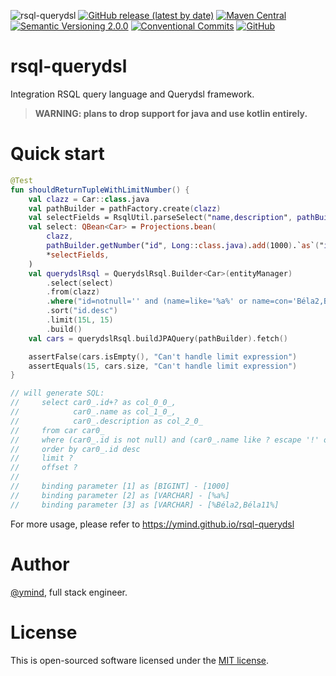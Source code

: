 ![rsql-querydsl](https://github.com/ymind/rsql-querydsl/workflows/rsql-querydsl/badge.svg?branch=master)
[![GitHub release (latest by date)](https://img.shields.io/github/v/release/ymind/rsql-querydsl)](https://github.com/ymind/rsql-querydsl/releases)
[![Maven Central](https://img.shields.io/maven-central/v/team.yi.rsql/rsql-querydsl)](https://search.maven.org/artifact/team.yi.rsql/rsql-querydsl)
[![Semantic Versioning 2.0.0](https://img.shields.io/badge/Semantic%20Versioning-2.0.0-brightgreen)](https://semver.org/)
[![Conventional Commits](https://img.shields.io/badge/Conventional%20Commits-1.0.0-yellow.svg)](https://conventionalcommits.org)
[![GitHub](https://img.shields.io/github/license/ymind/rsql-querydsl)](https://github.com/ymind/rsql-querydsl/blob/master/LICENSE)

# rsql-querydsl

Integration RSQL query language and Querydsl framework.

> __WARNING: plans to drop support for java and use kotlin entirely.__

# Quick start

```kotlin
@Test
fun shouldReturnTupleWithLimitNumber() {
    val clazz = Car::class.java
    val pathBuilder = pathFactory.create(clazz)
    val selectFields = RsqlUtil.parseSelect("name,description", pathBuilder).toTypedArray()
    val select: QBean<Car> = Projections.bean(
        clazz,
        pathBuilder.getNumber("id", Long::class.java).add(1000).`as`("id"),
        *selectFields,
    )
    val querydslRsql = QuerydslRsql.Builder<Car>(entityManager)
        .select(select)
        .from(clazz)
        .where("id=notnull='' and (name=like='%a%' or name=con='Béla2,Béla11')")
        .sort("id.desc")
        .limit(15L, 15)
        .build()
    val cars = querydslRsql.buildJPAQuery(pathBuilder).fetch()

    assertFalse(cars.isEmpty(), "Can't handle limit expression")
    assertEquals(15, cars.size, "Can't handle limit expression")
}

// will generate SQL:
//     select car0_.id+? as col_0_0_, 
//            car0_.name as col_1_0_, 
//            car0_.description as col_2_0_ 
//     from car car0_ 
//     where (car0_.id is not null) and (car0_.name like ? escape '!' or car0_.name like ? escape '!') 
//     order by car0_.id desc 
//     limit ? 
//     offset ?
//
//     binding parameter [1] as [BIGINT] - [1000]
//     binding parameter [2] as [VARCHAR] - [%a%]
//     binding parameter [3] as [VARCHAR] - [%Béla2,Béla11%]
```

For more usage, please refer to https://ymind.github.io/rsql-querydsl

# Author

[@ymind][6], full stack engineer.

# License

This is open-sourced software licensed under the [MIT license][9].

[6]: https://github.com/ymind

[9]: https://opensource.org/licenses/MIT
